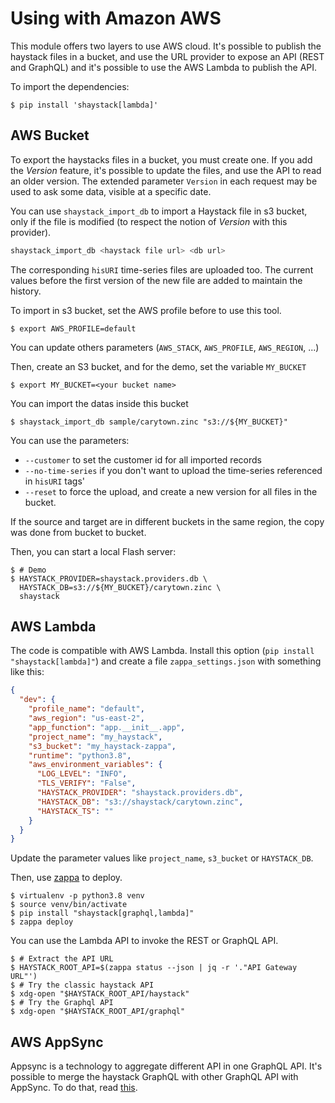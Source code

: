 # Using with Amazon AWS

This module offers two layers to use AWS cloud. It's possible to publish the haystack files in a bucket, and use the URL
provider to expose an API (REST and GraphQL)
and it's possible to use the AWS Lambda to publish the API.

To import the dependencies:

```console
$ pip install 'shaystack[lambda]'
```

## AWS Bucket

To export the haystacks files in a bucket, you must create one. If you add the _Version_ feature, it's possible to
update the files, and use the API to read an older version. The extended parameter `Version` in each request may be used
to ask some data, visible at a specific date.

You can use `shaystack_import_db` to import a Haystack file in s3 bucket, only if the file is modified
(to respect the notion of _Version_ with this provider).

```bash
shaystack_import_db <haystack file url> <db url>
```

The corresponding `hisURI` time-series files are uploaded too. The current values before the first version of the new
file are added to maintain the history.

To import in s3 bucket, set the AWS profile before to use this tool.

```console
$ export AWS_PROFILE=default
```

You can update others parameters (`AWS_STACK`, `AWS_PROFILE`, `AWS_REGION`, ...)

Then, create an S3 bucket, and for the demo, set the variable `MY_BUCKET`

```console
$ export MY_BUCKET=<your bucket name>
```

You can import the datas inside this bucket

```console
$ shaystack_import_db sample/carytown.zinc "s3://${MY_BUCKET}"
```

You can use the parameters:

* `--customer` to set the customer id for all imported records
* `--no-time-series` if you don't want to upload the time-series referenced in `hisURI` tags'
* `--reset` to force the upload, and create a new version for all files in the bucket.

If the source and target are in different buckets in the same region, the copy was done from bucket to bucket.

Then, you can start a local Flash server:

```console
$ # Demo
$ HAYSTACK_PROVIDER=shaystack.providers.db \
  HAYSTACK_DB=s3://${MY_BUCKET}/carytown.zinc \
  shaystack
```

## AWS Lambda

The code is compatible with AWS Lambda. Install this option (`pip install "shaystack[lambda]"`)
and create a file `zappa_settings.json` with something like this:

```json
{
  "dev": {
    "profile_name": "default",
    "aws_region": "us-east-2",
    "app_function": "app.__init__.app",
    "project_name": "my_haystack",
    "s3_bucket": "my_haystack-zappa",
    "runtime": "python3.8",
    "aws_environment_variables": {
      "LOG_LEVEL": "INFO",
      "TLS_VERIFY": "False",
      "HAYSTACK_PROVIDER": "shaystack.providers.db",
      "HAYSTACK_DB": "s3://shaystack/carytown.zinc",
      "HAYSTACK_TS": ""
    }
  }
}
```        

Update the parameter values like `project_name`, `s3_bucket` or `HAYSTACK_DB`.

Then, use [zappa](https://github.com/Miserlou/Zappa) to deploy.

```console
$ virtualenv -p python3.8 venv
$ source venv/bin/activate
$ pip install "shaystack[graphql,lambda]"
$ zappa deploy
```

You can use the Lambda API to invoke the REST or GraphQL API.

```console
$ # Extract the API URL
$ HAYSTACK_ROOT_API=$(zappa status --json | jq -r '."API Gateway URL"')
$ # Try the classic haystack API
$ xdg-open "$HAYSTACK_ROOT_API/haystack"
$ # Try the Graphql API
$ xdg-open "$HAYSTACK_ROOT_API/graphql"
```

## AWS AppSync

Appsync is a technology to aggregate different API in one GraphQL API. It's possible to merge the haystack GraphQL with
other GraphQL API with AppSync. To do that, read [this](AppSync.md).

